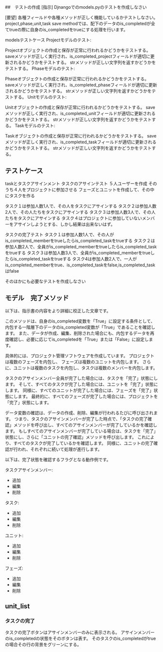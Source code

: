 ##　テストの作成
[指示]
Djnangoでのmodels.pyのテストを作成しなさい

[要望]
各種フィールドや各種メソッドが正しく機能しているかテストしなさい。
project,phase,unit,task
save methodでは、配下のデータのis_completedが全てtrueの際に自身のis_completedをtrueにする処理を行います。


modelsテストケース
Projectモデルのテスト:

Projectオブジェクトの作成と保存が正常に行われるかどうかをテストする。
saveメソッドが正しく実行され、is_completed_projectフィールドが適切に更新されるかどうかをテストする。
strメソッドが正しい文字列を返すかどうかをテストする。
Phaseモデルのテスト:

Phaseオブジェクトの作成と保存が正常に行われるかどうかをテストする。
saveメソッドが正しく実行され、is_completed_phaseフィールドが適切に更新されるかどうかをテストする。
strメソッドが正しい文字列を返すかどうかをテストする。
Unitモデルのテスト:

Unitオブジェクトの作成と保存が正常に行われるかどうかをテストする。
saveメソッドが正しく実行され、is_completed_unitフィールドが適切に更新されるかどうかをテストする。
strメソッドが正しい文字列を返すかどうかをテストする。
Taskモデルのテスト:

Taskオブジェクトの作成と保存が正常に行われるかどうかをテストする。
saveメソッドが正しく実行され、is_completed_taskフィールドが適切に更新されるかどうかをテストする。
strメソッドが正しい文字列を返すかどうかをテストする。


## テストケース
taskとタスクアサインメント
タスクのアサインテスト
５人ユーザーを作成
そのうち４人をプロジェクトに参加させる
フェーズとユニットを作成して、その中にタスクを作る

タスク１は参加人数1人で、その人をタスクにアサインする
タスク２は参加人数2人で、その人たちをタスクにアサインする
タスク３は参加人数3人で、その人たちをタスクにアサインする
タスク４はプロジェクトに参加していないメンバーをアサインしようとする、しかし結果は出来ないはず。

タスクの完了テスト
タスク１は参加人数1人で、その人がis_completed_memberをtrueしたらis_completed_taskをtrueする
タスク２は参加人数2人で、全員がis_completed_memberをtrueしたらis_completed_taskをtrueする
タスク３は参加人数3人で、全員がis_completed_memberをtrueしたらis_completed_taskをtrueする
タスク4は参加人数2人で、一人がis_completed_memberをtrue、is_completed_taskをfalse,is_completed_taskはfalse

そのほかにも必要なテストを作成しなさい


## モデル　完了メソッド
以下は、指示書の内容をより詳細に校正した文章です。

このメソッドは、自身のis_completed変数を「True」に設定する条件として、
内包する一階層下のデータのis_completed変数が「True」であることを確認します。
また、データが作成、編集、削除された場合にも、内包するデータを再度確認し、必要に応じてis_completedを「True」または「False」に設定します。

具体的には、プロジェクト管理ソフトウェアを作成しています。
プロジェクトは複数のフェーズを内包し、
フェーズは複数のユニットを内包します。
さらに、ユニットは複数のタスクを内包し、タスクは複数のメンバーを内包します。

タスクのアサインメンバー全員が完了した場合には、タスクを「完了」状態にします。
そして、すべてのタスクが完了した場合には、ユニットを「完了」状態にします。
同様に、すべてのユニットが完了した場合には、フェーズを「完了」状態にします。
最終的に、すべてのフェーズが完了した場合には、プロジェクトを「完了」状態にします。

データ変数の確認は、データの作成、削除、編集が行われるたびに呼び出されます。
つまり、タスクのアサインメンバーが完了した時点で、「タスクの完了確認」メソッドを呼び出し、すべてのアサインメンバーが完了しているかを確認します。
もしすべてのアサインメンバーが完了している場合は、タスクを「完了」状態にし、さらに「ユニットの完了確認」メソッドを呼び出します。
これにより、すべてのタスクが完了しているかを確認します。
同様に、ユニットの完了確認が行われ、それぞれに続いて処理が進行します。

以下は、完了状態を確認するフラグとなる動作例です。

タスクアサインメンバー:
- 追加
- 編集
- 削除

タスク:
- 追加
- 編集
- 削除

ユニット:
- 追加
- 編集
- 削除

フェーズ:
- 追加
- 編集
- 削除

## unit_list
### タスクの完了
タスクの完了ボタンはアサインメンバーのみに表示される。
アサインメンバーのis_completedの状態をそのボタンは表す。
そのタスクのis_completedがtrueの場合その行の背景をグリーンにする。

